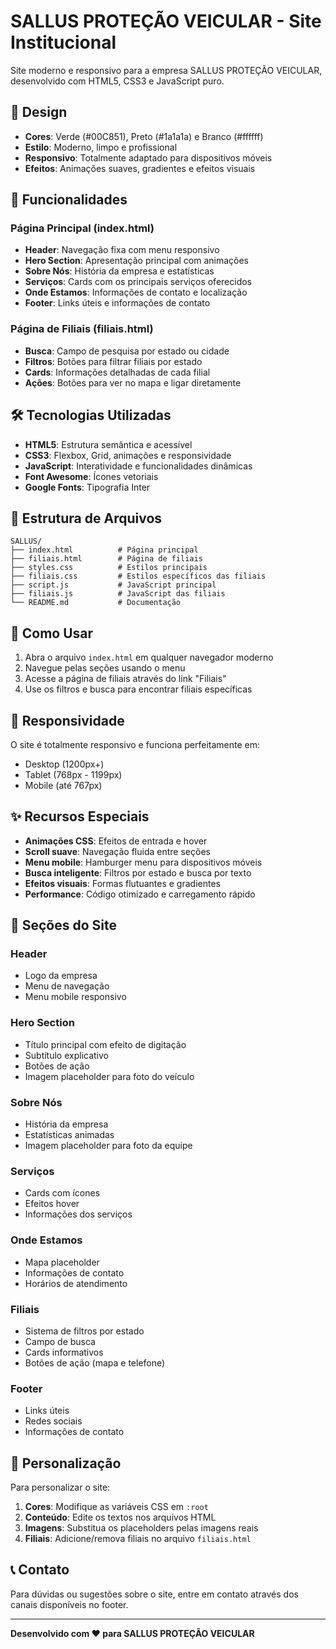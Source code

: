 # SALLUS PROTEÇÃO VEICULAR - Site Institucional

Site moderno e responsivo para a empresa SALLUS PROTEÇÃO VEICULAR, desenvolvido com HTML5, CSS3 e JavaScript puro.

## 🎨 Design

- **Cores**: Verde (#00C851), Preto (#1a1a1a) e Branco (#ffffff)
- **Estilo**: Moderno, limpo e profissional
- **Responsivo**: Totalmente adaptado para dispositivos móveis
- **Efeitos**: Animações suaves, gradientes e efeitos visuais

## 📱 Funcionalidades

### Página Principal (index.html)
- **Header**: Navegação fixa com menu responsivo
- **Hero Section**: Apresentação principal com animações
- **Sobre Nós**: História da empresa e estatísticas
- **Serviços**: Cards com os principais serviços oferecidos
- **Onde Estamos**: Informações de contato e localização
- **Footer**: Links úteis e informações de contato

### Página de Filiais (filiais.html)
- **Busca**: Campo de pesquisa por estado ou cidade
- **Filtros**: Botões para filtrar filiais por estado
- **Cards**: Informações detalhadas de cada filial
- **Ações**: Botões para ver no mapa e ligar diretamente

## 🛠️ Tecnologias Utilizadas

- **HTML5**: Estrutura semântica e acessível
- **CSS3**: Flexbox, Grid, animações e responsividade
- **JavaScript**: Interatividade e funcionalidades dinâmicas
- **Font Awesome**: Ícones vetoriais
- **Google Fonts**: Tipografia Inter

## 📁 Estrutura de Arquivos

```
SALLUS/
├── index.html          # Página principal
├── filiais.html        # Página de filiais
├── styles.css          # Estilos principais
├── filiais.css         # Estilos específicos das filiais
├── script.js           # JavaScript principal
├── filiais.js          # JavaScript das filiais
└── README.md           # Documentação
```

## 🚀 Como Usar

1. Abra o arquivo `index.html` em qualquer navegador moderno
2. Navegue pelas seções usando o menu
3. Acesse a página de filiais através do link "Filiais"
4. Use os filtros e busca para encontrar filiais específicas

## 📱 Responsividade

O site é totalmente responsivo e funciona perfeitamente em:
- Desktop (1200px+)
- Tablet (768px - 1199px)
- Mobile (até 767px)

## ✨ Recursos Especiais

- **Animações CSS**: Efeitos de entrada e hover
- **Scroll suave**: Navegação fluida entre seções
- **Menu mobile**: Hamburger menu para dispositivos móveis
- **Busca inteligente**: Filtros por estado e busca por texto
- **Efeitos visuais**: Formas flutuantes e gradientes
- **Performance**: Código otimizado e carregamento rápido

## 🎯 Seções do Site

### Header
- Logo da empresa
- Menu de navegação
- Menu mobile responsivo

### Hero Section
- Título principal com efeito de digitação
- Subtítulo explicativo
- Botões de ação
- Imagem placeholder para foto do veículo

### Sobre Nós
- História da empresa
- Estatísticas animadas
- Imagem placeholder para foto da equipe

### Serviços
- Cards com ícones
- Efeitos hover
- Informações dos serviços

### Onde Estamos
- Mapa placeholder
- Informações de contato
- Horários de atendimento

### Filiais
- Sistema de filtros por estado
- Campo de busca
- Cards informativos
- Botões de ação (mapa e telefone)

### Footer
- Links úteis
- Redes sociais
- Informações de contato

## 🔧 Personalização

Para personalizar o site:

1. **Cores**: Modifique as variáveis CSS em `:root`
2. **Conteúdo**: Edite os textos nos arquivos HTML
3. **Imagens**: Substitua os placeholders pelas imagens reais
4. **Filiais**: Adicione/remova filiais no arquivo `filiais.html`

## 📞 Contato

Para dúvidas ou sugestões sobre o site, entre em contato através dos canais disponíveis no footer.

---

**Desenvolvido com ❤️ para SALLUS PROTEÇÃO VEICULAR**
